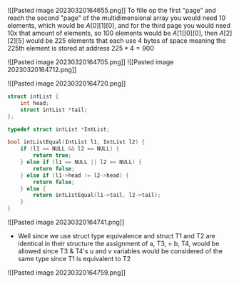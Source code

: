 ![[Pasted image 20230320164655.png]]
To fille op the first "page" and reach the second "page" of the multidimensional array you would need 10 elements, which would be $A[0][1][0]$, and for the third page you would need 10x that amount of elements, so 100 elements would be $A[1][0][0]$, then $A[2][2][5]$ would be 225 elements that each use 4 bytes of space meaning the 225th element is stored at address $225*4 = 900$ 

![[Pasted image 20230320164705.png]]
![[Pasted image 20230320164712.png]]



![[Pasted image 20230320164720.png]]
``` C
struct intList {
    int head;
    struct intList *tail;
};

typedef struct intList *IntList;

bool intListEqual(IntList l1, IntList l2) {
    if (l1 == NULL && l2 == NULL) {
        return true;
    } else if (l1 == NULL || l2 == NULL) {
        return false;
    } else if (l1->head != l2->head) {
        return false;
    } else {
        return intListEqual(l1->tail, l2->tail);
    }
}
```

![[Pasted image 20230320164741.png]]
- Well since we use struct type equivalence and struct T1 and T2 are identical in their structure the assignment of a, T3, = b, T4, would be allowed since T3 & T4's u and v variables would be considered of the same type since T1 is equivalent to T2

![[Pasted image 20230320164759.png]]